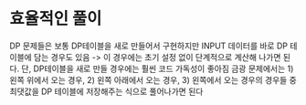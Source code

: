 # 효율적인 풀이
DP 문제들은 보통 DP테이블을 새로 만들어서 구현하지만 INPUT 데이터를 바로 DP 테이블에 담는 경우도 있음 -> 이 경우에는 초기 설정 없이 단계적으로 계산해 나가면 된다. 단, DP테이블을 새로 만들 경우에는 훨씬 코드 가독성이 좋아짐
금광 문제에서는 1) 왼쪽 위에서 오는 경우, 2) 왼쪽 아래에서 오는 경우, 3) 왼쪽에서 오는 경우의 경우들 중 최댓값을 DP 테이블에 저장해주는 식으로 풀어나가면 된다
